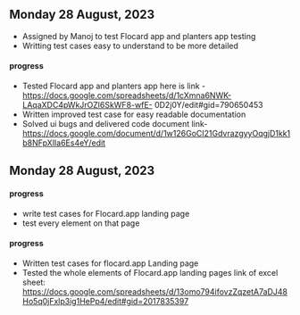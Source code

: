 ## Monday 28 August, 2023
-  Assigned by Manoj to test Flocard app and planters app testing
-  Writting test cases easy to understand to be more detailed
#### progress
 - Tested Flocard app and planters app here is link - https://docs.google.com/spreadsheets/d/1cXmna6NWK-LAqaXDC4pWkJrOZl6SkWF8-wfE- 
    0D2j0Y/edit#gid=790650453
 -  Written improved test case for easy readable documentation
 -  Solved ui bugs and delivered code document link- https://docs.google.com/document/d/1w126GoCI21GdvrazgyyOqgjD1kk1b8NFpXlIa6Es4eY/edit

 ## Monday 28 August, 2023
  #### progress
  - write test cases for Flocard.app landing page
  -  test every element on that page
 #### progress
 - Written test cases for flocard.app Landing page
 - Tested the whole elements of Flocard.app landing pages link of excel sheet: https://docs.google.com/spreadsheets/d/13omo794ifovzZqzetA7aDJ48Ho5q0jFxlp3ig1HePp4/edit#gid=2017835397
   
   
